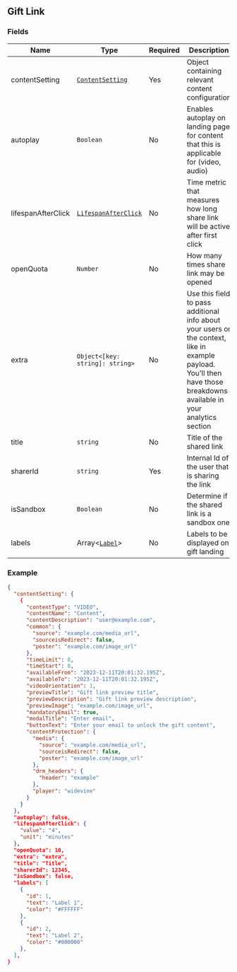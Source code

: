 ## Gift Link

### Fields

| Name | Type | Required | Description|
|-----------|------|----------|------------|
| contentSetting | [`ContentSetting`](/doc/models/ContentSetting.md) | Yes | Object containing relevant content configuration |
| autoplay | `Boolean` | No | Enables autoplay on landing page for content that this is applicable for (video, audio) |
| lifespanAfterClick | [`LifespanAfterClick`](/doc/models/LifespanAfterClick.md) | No | Time metric that measures how long share link will be active after first click  |
| openQuota | `Number` | No | How many times share link may be opened |
| extra | `Object<[key: string]: string>` | No | Use this field to pass additional info about your users or the context, like in example payload. You'll then have those breakdowns available in your analytics section |
| title | `string` | No | Title of the shared link |
| sharerId | `string` | Yes | Internal Id of the user that is sharing the link |
| isSandbox | `Boolean` | No | Determine if the shared link is a sandbox one |
| labels | Array<[`Label`](/doc/models/Label.md)> | No | Labels to be displayed on gift landing |

### Example

```json
{
  "contentSetting": {
    {
      "contentType": "VIDEO",
      "contentName": "Content",
      "contentDescription": "user@example.com",
      "common": {
        "source": "example.com/media_url",
        "sourceisRedirect": false,
        "poster": "example.com/image_url"
      },
      "timeLimit": 0,
      "timeStart": 0,
      "availableFrom": "2023-12-11T20:01:32.195Z",
      "availableTo": "2023-12-11T20:01:32.195Z",
      "videoOrientation": 1,
      "previewTitle": "Gift link preview title",
      "previewDescription": "Gift link preview description",
      "previewImage": "example.com/image_url",
      "mandatoryEmail": true,
      "modalTitle": "Enter email",
      "buttonText": "Enter your email to unlock the gift content",
      "contentProtection": {
        "media": {
          "source": "example.com/media_url",
          "sourceisRedirect": false,
          "poster": "example.com/image_url"
        },
        "drm_headers": {
          "header": "example"
        },
        "player": "widevine"
      }
    }
  },
  "autoplay": false,
  "lifespanAfterClick": {
    "value": "4",
    "unit": "minutes"
  },
  "openQuota": 10,
  "extra": "extra",
  "title": "Title",
  "sharerId": 12345,
  "isSandbox": false,
  "labels": [
    {
      "id": 1,
      "text": "Label 1",
      "color": "#FFFFFF"
    },
    {
      "id": 2,
      "text": "Label 2",
      "color": "#000000"
    },
  ],
}
```
